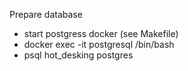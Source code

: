 Prepare database
  - start postgress docker (see Makefile)
  - docker exec -it postgresql /bin/bash 
  - psql hot_desking postgres
